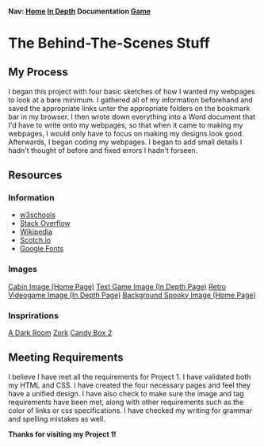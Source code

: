 #### Nav: [Home](http://people.rit.edu/lrm4475/230/project1/index.html) [In Depth](https://people.rit.edu/lrm4475/230/project1/proposal.html) Documentation [Game](https://people.rit.edu/lrm4475/230/project1/project.html)

# The Behind-The-Scenes Stuff

## My Process

I began this project with four basic sketches of how I wanted my webpages to look at a bare minimum. I gathered all of my information beforehand and saved the appropriate links unter the appropriate folders on the bookmark bar in my browser. I then wrote down everything into a Word document that I'd have to write onto my webpages, so that when it came to making my webpages, I would only have to focus on making my designs look good. Afterwards, I began coding my webpages. I began to add small details I hadn't thought of before and fixed errors I hadn't forseen.

## Resources

### Information
* [w3schools](https://www.w3schools.com/html/default.asp)
* [Stack Overflow](https://stackoverflow.com/)
* [Wikipedia](https://en.wikipedia.org/wiki/List_of_video_game_genres)
* [Scotch.io](https://scotch.io/bar-talk/5-things-you-might-not-know-about-the-css-positioning-types)
* [Google Fonts](https://fonts.google.com/?selection.family=Amatic+SC)

### Images
[Cabin Image (Home Page)](http://bohemianhomes.tumblr.com/)
[Text Game Image (In Depth Page)](https://www.gamasutra.com/blogs/DarkCrow/20160901/280026/Problems_of_modern_interactive_fiction_and_text_adventures_games_development.php)
[Retro Videogame Image (In Depth Page)](https://m.hanno.co/what-retro-video-games-can-teach-you-about-career-decisions-3cc2706decaa)
[Background Spooky Image (Home Page)](https://www.photohdx.com/images/2018/02/grungy-red-horror-texture.jpg)

### Insprirations
[A Dark Room](http://adarkroom.doublespeakgames.com/)
[Zork](http://zorkonline.net/)
[Candy Box 2](https://candybox2.github.io/candybox/)

## Meeting Requirements
I believe I have met all the requirements for Project 1. I have validated both my HTML and CSS. I have created the four necessary pages and feel they have a unified design. I have also check to make sure the image and tag requirements have been met, along with other requirements such as the color of links or css specifications. I have checked my writing for grammar and spelling mistakes as well.

**Thanks for visiting my Project 1!**
